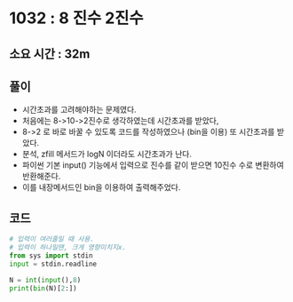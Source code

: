 # 1032 : 8 진수 2진수
## 소요 시간 : 32m

## 풀이
- 시간초과를 고려해야하는 문제였다.
- 처음에는 8->10->2진수로 생각하였는데 시간초과를 받았다,
-  8->2 로 바로 바꿀 수 있도록 코드를 작성하였으나 (bin을 이용) 또 시간초과를 받았다.
 - 분석, zfill 메서드가 logN 이더라도 시간초과가 난다.  
- 파이썬 기본 input() 기능에서 입력으로 진수를 같이 받으면 10진수 수로 변환하여 반환해준다.
- 이를 내장메서드인 bin을 이용하여 출력해주었다.

## 코드 
```python
# 입력이 여러줄일 때 사용. 
# 입력이 하나일땐, 크게 영향미치지x.
from sys import stdin
input = stdin.readline

N = int(input(),8)
print(bin(N)[2:])
```